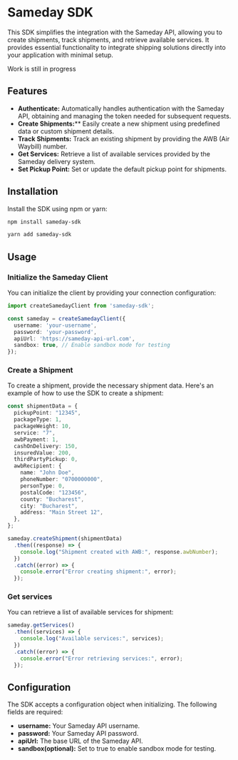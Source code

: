 # Sameday SDK

This SDK simplifies the integration with the Sameday API, allowing you to create shipments, track shipments, and retrieve available services. It provides essential functionality to integrate shipping solutions directly into your application with minimal setup.

Work is still in progress

## Features
- **Authenticate:** Automatically handles authentication with the Sameday API, obtaining and managing the token needed for subsequent requests.
- **Create Shipments:**** Easily create a new shipment using predefined data or custom shipment details.
- **Track Shipments:** Track an existing shipment by providing the AWB (Air Waybill) number.
- **Get Services:** Retrieve a list of available services provided by the Sameday delivery system.
- **Set Pickup Point:** Set or update the default pickup point for shipments.

## Installation
Install the SDK using npm or yarn:

```bash
npm install sameday-sdk
```

```bash
yarn add sameday-sdk
```


## Usage
### Initialize the Sameday Client
You can initialize the client by providing your connection configuration:

```typescript
import createSamedayClient from 'sameday-sdk';

const sameday = createSamedayClient({
  username: 'your-username',
  password: 'your-password',
  apiUrl: 'https://sameday-api-url.com',
  sandbox: true, // Enable sandbox mode for testing
});

```

### Create a Shipment
To create a shipment, provide the necessary shipment data. Here's an example of how to use the SDK to create a shipment:

```typescript
const shipmentData = {
  pickupPoint: "12345",
  packageType: 1,
  packageWeight: 10,
  service: "7",
  awbPayment: 1,
  cashOnDelivery: 150,
  insuredValue: 200,
  thirdPartyPickup: 0,
  awbRecipient: {
    name: "John Doe",
    phoneNumber: "0700000000",
    personType: 0,
    postalCode: "123456",
    county: "Bucharest",
    city: "Bucharest",
    address: "Main Street 12",
  },
};

sameday.createShipment(shipmentData)
  .then((response) => {
    console.log("Shipment created with AWB:", response.awbNumber);
  })
  .catch((error) => {
    console.error("Error creating shipment:", error);
  });

```

### Get services
You can retrieve a list of available services for shipment:

```typescript
sameday.getServices()
  .then((services) => {
    console.log("Available services:", services);
  })
  .catch((error) => {
    console.error("Error retrieving services:", error);
  });
```

## Configuration
The SDK accepts a configuration object when initializing. The following fields are required:

- **username:** Your Sameday API username.
- **password:** Your Sameday API password.
- **apiUrl:** The base URL of the Sameday API.
- **sandbox(optional):** Set to true to enable sandbox mode for testing.